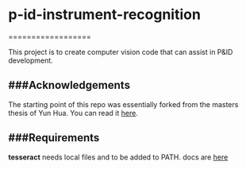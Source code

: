 # p-id-instrument-recognition
==================

This project is to create computer vision code that can assist in P&ID development.


###Acknowledgements
------
The starting point of this repo was essentially forked from the masters thesis of Yun Hua. You can read it [here](https://aaltodoc.aalto.fi/bitstream/handle/123456789/112881/master_Hua_Yun_2022.pdf?sequence=1&isAllowed=y).


###Requirements 
------
**tesseract** needs local files and to be added to PATH. docs are [here](https://pypi.org/project/pytesseract/)
